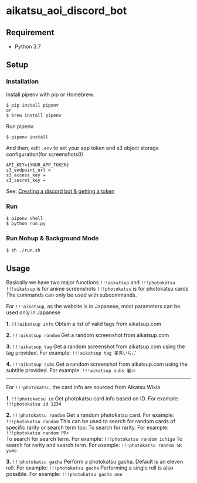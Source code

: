 # aikatsu_aoi_discord_bot

## Requirement
* Python 3.7

## Setup

### Installation
Install pipenv with pip or Homebrew.
```
$ pip install pipenv
or
$ brew install pipenv
```
Run pipenv.
```
$ pipenv install
```
And then, edit `.env` to set your app token and s3 object storage configuration(for screenshots0)
```
API_KEY={YOUR_APP_TOKEN}
s3_endpoint_url = 
s3_access_key = 
s3_secret_key = 
```
See: [Creating a discord bot & getting a token](https://github.com/reactiflux/discord-irc/wiki/Creating-a-discord-bot-&-getting-a-token)

### Run 
```
$ pipenv shell
$ python run.py
```

### Run Nohup & Background Mode
```
$ sh ./run.sh
```

## Usage

Basically we have two major functions `!!!aikatsup` and `!!!photokatsu` 
`!!!aikatsup` is for anime screenshots
`!!!photokatsu` is for photokatsu cards
The commands can only be used with subcommands.

For `!!!aikatsup`, as the website is in Japanese, most parameters can be used only in Japanese

**1.** `!!!aikatsup info` 
Obtain a list of valid tags from aikatsup.com

**2.** `!!!aikatsup random`
Get a random screenshot from aikatsup.com

**3.** `!!!aikatsup tag`
Get a random screenshot from aikatsup.com using the tag provided. For example: `!!!aikatsup tag 星宮いちご`

**4.** `!!!aikatsup subs`
Get a random screenshot from aikatsup.com using the subtitle provided. For example: `!!!aikatsup subs 暑い`

----------

For `!!!photokatsu`, the card info are sourced from Aikatsu Wikia

**1.** `!!!photokatsu id` 
Get photokatsu card info based on ID. For example: `!!!photokatsu id 1234`

**2.** `!!!photokatsu random`
Get a random photokatsu card. For example: `!!!photokatsu random`
This can be used to search for random cards of specific rarity or search term too.
To search for rarity. For example: `!!!photokatsu random PR+`  
To search for search term. For example: `!!!photokatsu random ichigo`
To search for rarity and search term. For example: `!!!photokatsu random SR yume` 

**3.** `!!!photokatsu gacha`
Perform a photokatsu gacha. Default is an eleven roll. For example: `!!!photokatsu gacha`
Performing a single roll is also possible. For example: `!!!photokatsu gacha one`
